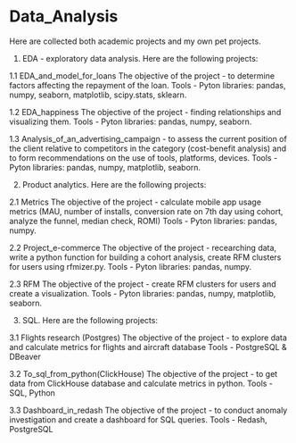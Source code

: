 # Data_Analysis

Here are collected both academic projects and my own pet projects.

1. EDA - exploratory data analysis.
Нere are the following projects:

1.1 EDA_and_model_for_loans 
The objective of the project - to determine factors affecting the repayment of the loan.
Tools - Pyton libraries: pandas, numpy, seaborn, matplotlib, scipy.stats, sklearn.

1.2 EDA_happiness
The objective of the project - finding relationships and visualizing them.
Tools - Pyton libraries: pandas, numpy, seaborn.

1.3 Аnalysis_of_an_advertising_campaign - to assess the current position of the client relative to competitors in the category (cost-benefit analysis) and to form recommendations on the use of tools, platforms, devices.
Tools - Pyton libraries: pandas, numpy, matplotlib, seaborn.

2. Product analytics.
Нere are the following projects:

2.1 Metrics
The objective of the project - calculate mobile app usage metrics (MAU,  number of installs, conversion rate on 7th day using cohort, analyze the funnel, median check, ROMI)
Tools - Pyton libraries: pandas, numpy.

2.2 Project_e-commerce
The objective of the project - recearching data, write a python function for building a cohort analysis, create RFM clusters for users using rfmizer.py.
Tools - Pyton libraries: pandas, numpy.

2.3 RFM
The objective of the project - create RFM clusters for users and create a visualization.
Tools - Pyton libraries: pandas, numpy, matplotlib, seaborn.

3. SQL.
Нere are the following projects:

3.1 Flights research (Postgres)
The objective of the project - to explore data and calculate metrics for flights and aircraft database
Tools -  PostgreSQL & DBeaver

3.2 To_sql_from_python(ClickHouse)
The objective of the project - to get data from ClickHouse database and calculate metrics in python.
Tools - SQL, Python

3.3 Dashboard_in_redash
The objective of the project - to conduct anomaly investigation and create a dashboard for SQL queries.
Tools - Redash, PostgreSQL